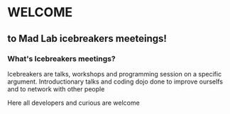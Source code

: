 
# WELCOME

## to Mad Lab icebreakers meeteings!
<!-- next-slide -->

### What's Icebreakers meetings?

Icebreakers are talks, workshops and programming session on a specific argument. Introductionary talks and coding dojo done to improve ourselfs and to network with other people

Here all developers and curious are welcome
<!-- next-slide -->